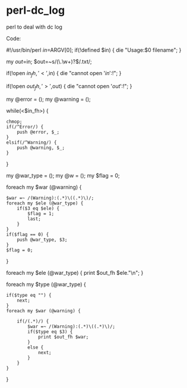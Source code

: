 # perl-dc_log
perl to deal with dc log

Code:

#!/usr/bin/perl
$in=$ARGV[0];
if(!defined $in) {
    die "Usage:$0 filename";
}

my $out=$in;
$out=~s/(\.\w+)?$/.txt/;

if(!open $in_fh, '<',$in) {
    die "cannot open '$in':$!";
}

if(!open $out_fh, '>',$out) {
    die "cannot open '$out':$!";
}

my @error = ();
my @warning = ();

while(<$in_fh>)  {

    chmop;
    if(/^Error/) {
        push @error, $_;
    }
    elsif(/^Warning/) {
        push @warning, $_;
    }
}

my @war_type = ();
my @w = ();
my $flag = 0;

foreach my $war (@warning) {

    $war =~ /(Warning):(.*)\((.*)\)/;
    foreach my $ele (@war_type) {
        if($3 eq $ele) {
            $flag = 1;
            last;
        }
    }
    if($flag == 0) {
        push @war_type, $3;
    }
    $flag = 0;
}

foreach my $ele (@war_type) {
    print $out_fh $ele."\n";
}

foreach my $type (@war_type) {

    if($type eq "") {
        next;
    }
    foreach my $war (@warning) {  
    
        if(/(.*)/) {
            $war =~ /(Warning):(.*)\((.*)\)/;
            if($type eq $3) {
                print $out_fh $war;    
            }
            else {
                next;
            }
        }
    }
}
